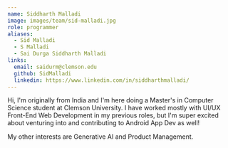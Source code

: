 ```yaml
---
name: Siddharth Malladi
image: images/team/sid-malladi.jpg
role: programmer
aliases:
  - Sid Malladi
  - S Malladi
  - Sai Durga Siddharth Malladi
links:
  email: saidurm@clemson.edu
  github: SidMalladi
  linkedin: https://www.linkedin.com/in/siddharthmalladi/
---
```


Hi, I'm originally from India and I'm here doing a Master's in Computer Science student at Clemson University. I have worked mostly with UI/UX Front-End Web Development in my previous roles, but I'm super excited about venturing into and contributing to Android App Dev as well!

My other interests are Generative AI and Product Management.
